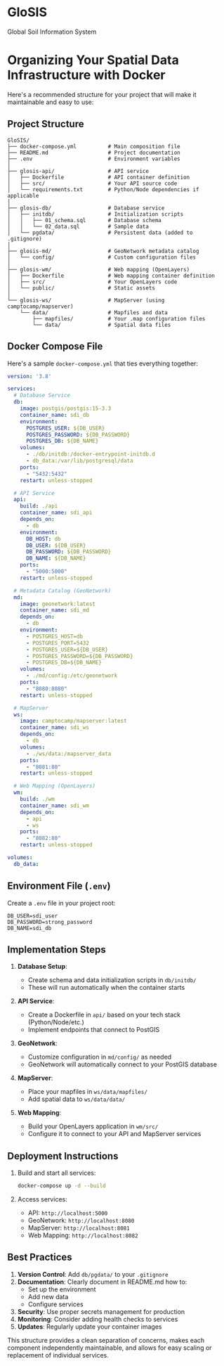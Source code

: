 # GloSIS
Global Soil Information System

# Organizing Your Spatial Data Infrastructure with Docker

Here's a recommended structure for your project that will make it maintainable and easy to use:

## Project Structure

```
GloSIS/
├── docker-compose.yml          # Main composition file
├── README.md                   # Project documentation
├── .env                        # Environment variables
│
├── glosis-api/                 # API service
│   ├── Dockerfile              # API container definition
│   ├── src/                    # Your API source code
│   └── requirements.txt        # Python/Node dependencies if applicable
│
├── glosis-db/                  # Database service
│   ├── initdb/                 # Initialization scripts
│   │   ├── 01_schema.sql       # Database schema
│   │   └── 02_data.sql         # Sample data
│   └── pgdata/                 # Persistent data (added to .gitignore)
│
├── glosis-md/                  # GeoNetwork metadata catalog
│   └── config/                 # Custom configuration files
│
├── glosis-wm/                  # Web mapping (OpenLayers)
│   ├── Dockerfile              # Web mapping container definition
│   ├── src/                    # Your OpenLayers code
│   └── public/                 # Static assets
│
└── glosis-ws/                  # MapServer (using camptocamp/mapserver)
    └── data/                   # Mapfiles and data
        ├── mapfiles/           # Your .map configuration files
        └── data/               # Spatial data files
```

## Docker Compose File

Here's a sample `docker-compose.yml` that ties everything together:

```yaml
version: '3.8'

services:
  # Database Service
  db:
    image: postgis/postgis:15-3.3
    container_name: sdi_db
    environment:
      POSTGRES_USER: ${DB_USER}
      POSTGRES_PASSWORD: ${DB_PASSWORD}
      POSTGRES_DB: ${DB_NAME}
    volumes:
      - ./db/initdb:/docker-entrypoint-initdb.d
      - db_data:/var/lib/postgresql/data
    ports:
      - "5432:5432"
    restart: unless-stopped

  # API Service
  api:
    build: ./api
    container_name: sdi_api
    depends_on:
      - db
    environment:
      DB_HOST: db
      DB_USER: ${DB_USER}
      DB_PASSWORD: ${DB_PASSWORD}
      DB_NAME: ${DB_NAME}
    ports:
      - "5000:5000"
    restart: unless-stopped

  # Metadata Catalog (GeoNetwork)
  md:
    image: geonetwork:latest
    container_name: sdi_md
    depends_on:
      - db
    environment:
      - POSTGRES_HOST=db
      - POSTGRES_PORT=5432
      - POSTGRES_USER=${DB_USER}
      - POSTGRES_PASSWORD=${DB_PASSWORD}
      - POSTGRES_DB=${DB_NAME}
    volumes:
      - ./md/config:/etc/geonetwork
    ports:
      - "8080:8080"
    restart: unless-stopped

  # MapServer
  ws:
    image: camptocamp/mapserver:latest
    container_name: sdi_ws
    depends_on:
      - db
    volumes:
      - ./ws/data:/mapserver_data
    ports:
      - "8081:80"
    restart: unless-stopped

  # Web Mapping (OpenLayers)
  wm:
    build: ./wm
    container_name: sdi_wm
    depends_on:
      - api
      - ws
    ports:
      - "8082:80"
    restart: unless-stopped

volumes:
  db_data:
```

## Environment File (`.env`)

Create a `.env` file in your project root:

```
DB_USER=sdi_user
DB_PASSWORD=strong_password
DB_NAME=sdi_db
```

## Implementation Steps

1. **Database Setup**:
   - Create schema and data initialization scripts in `db/initdb/`
   - These will run automatically when the container starts

2. **API Service**:
   - Create a Dockerfile in `api/` based on your tech stack (Python/Node/etc.)
   - Implement endpoints that connect to PostGIS

3. **GeoNetwork**:
   - Customize configuration in `md/config/` as needed
   - GeoNetwork will automatically connect to your PostGIS database

4. **MapServer**:
   - Place your mapfiles in `ws/data/mapfiles/`
   - Add spatial data to `ws/data/data/`

5. **Web Mapping**:
   - Build your OpenLayers application in `wm/src/`
   - Configure it to connect to your API and MapServer services

## Deployment Instructions

1. Build and start all services:
   ```bash
   docker-compose up -d --build
   ```

2. Access services:
   - API: `http://localhost:5000`
   - GeoNetwork: `http://localhost:8080`
   - MapServer: `http://localhost:8081`
   - Web Mapping: `http://localhost:8082`

## Best Practices

1. **Version Control**: Add `db/pgdata/` to your `.gitignore`
2. **Documentation**: Clearly document in README.md how to:
   - Set up the environment
   - Add new data
   - Configure services
3. **Security**: Use proper secrets management for production
4. **Monitoring**: Consider adding health checks to services
5. **Updates**: Regularly update your container images

This structure provides a clean separation of concerns, makes each component independently maintainable, and allows for easy scaling or replacement of individual services.